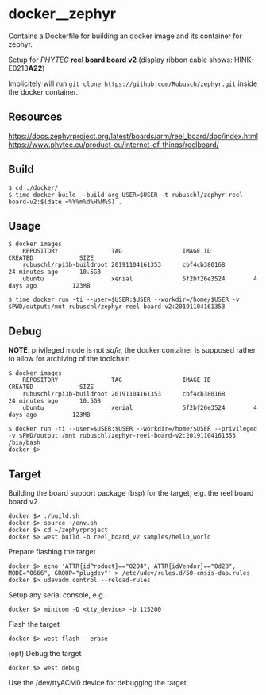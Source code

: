 # docker__zephyr

Contains a Dockerfile for building an docker image and its container for zephyr.

Setup for _PHYTEC_ **reel board board v2** (display ribbon cable shows: HINK-E0213**A22**)

Implicitely will run ```git clone https://github.com/Rubusch/zephyr.git``` inside the docker container.



## Resources

https://docs.zephyrproject.org/latest/boards/arm/reel_board/doc/index.html
https://www.phytec.eu/product-eu/internet-of-things/reelboard/



## Build

```
$ cd ./docker/
$ time docker build --build-arg USER=$USER -t rubuschl/zephyr-reel-board-v2:$(date +%Y%m%d%H%M%S) .
```


## Usage

```
$ docker images
    REPOSITORY               TAG                 IMAGE ID            CREATED             SIZE
    rubuschl/rpi3b-buildroot 20191104161353      cbf4cb380168        24 minutes ago      10.5GB
    ubuntu                   xenial              5f2bf26e3524        4 days ago          123MB

$ time docker run -ti --user=$USER:$USER --workdir=/home/$USER -v $PWD/output:/mnt rubuschl/zephyr-reel-board-v2:20191104161353
```


## Debug

**NOTE**: privileged mode is not _safe_, the docker container is supposed rather to allow for archiving of the toolchain


```
$ docker images
    REPOSITORY               TAG                 IMAGE ID            CREATED             SIZE
    rubuschl/rpi3b-buildroot 20191104161353      cbf4cb380168        24 minutes ago      10.5GB
    ubuntu                   xenial              5f2bf26e3524        4 days ago          123MB

$ docker run -ti --user=$USER:$USER --workdir=/home/$USER --privileged -v $PWD/output:/mnt rubuschl/zephyr-reel-board-v2:20191104161353 /bin/bash
docker $>
```


## Target

Building the board support package (bsp) for the target, e.g. the reel board board v2

```
docker $> ./build.sh
docker $> source ~/env.sh
docker $> cd ~/zephyrproject
docker $> west build -b reel_board_v2 samples/hello_world
```

Prepare flashing the target

```
docker $> echo 'ATTR{idProduct}=="0204", ATTR{idVendor}=="0d28", MODE="0666", GROUP="plugdev"' > /etc/udev/rules.d/50-cmsis-dap.rules
docker $> udevadm control --reload-rules
```

Setup any serial console, e.g.

```
docker $> minicom -D <tty_device> -b 115200
```

Flash the target
```
docker $> west flash --erase
```

(opt) Debug the target
```
docker $> west debug
```

Use the /dev/ttyACM0 device for debugging the target.
